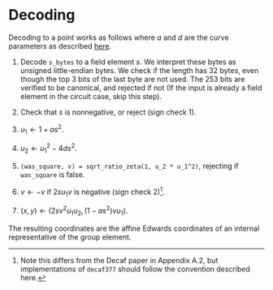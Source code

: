 # Decoding

Decoding to a point works as follows where $a$ and $d$ are the curve parameters as described [here](../decaf377.md#curve-parameters).

1. Decode `s_bytes` to a field element $s$. We interpret these bytes as unsigned
little-endian bytes. We check if the length has 32 bytes, even though
the top 3 bits of the last byte are not used. The 253 bits are verified to be canonical, and rejected if not (If the input is already a field element in the circuit case, skip this step).

2. Check that $s$ is nonnegative, or reject (sign check 1).

3. $u_1 \gets 1 + as^2$.

4. $u_2 \gets u_1^2 - 4d s^2$.

5. `(was_square, v) = sqrt_ratio_zeta(1, u_2 * u_1^2)`, rejecting if `was_square` is false.

6. $v \gets -v$ if $2s u_1 v$ is negative (sign check 2)[^1].

7. $(x, y) \gets (2s v^2 u_1 u_2, (1 - as^2)vu_1)$.

The resulting coordinates are the affine Edwards coordinates of an internal
representative of the group element.

[^1]: Note this differs from the Decaf paper in Appendix A.2, but
implementations of `decaf377` should follow the convention described here.
